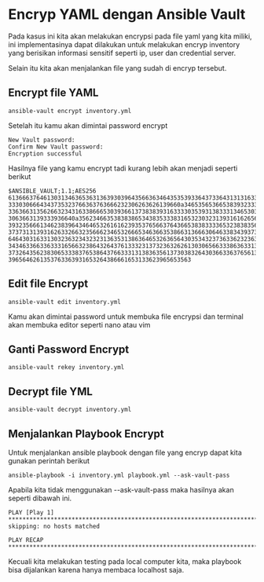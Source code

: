 # Encryp YAML dengan Ansible Vault

Pada kasus ini kita akan melakukan encrypsi pada file yaml yang kita miliki, ini implementasinya dapat dilakukan untuk melakukan encryp inventory yang berisikan informasi sensitif seperti ip, user dan credential server.

Selain itu kita akan menjalankan file yang sudah di encryp tersebut.

## Encrypt file YAML
```
ansible-vault encrypt inventory.yml
```
Setelah itu kamu akan dimintai password encrypt
```
New Vault password: 
Confirm New Vault password: 
Encryption successful
```
Hasilnya file yang kamu encrypt tadi kurang lebih akan menjadi seperti berikut
```
$ANSIBLE_VAULT;1.1;AES256
61366637646130313463653631363930396435663634643535393364373364313131633033386661
3330306664343735323766363763666232306263626139660a346535653665383932333138613461
33636631356266323431633866653039366137383839316333303539313833313465303438313331
3063663139333936640a356234663538383865343835333831653230323139316162656339636663
39323566613462383964346465326161623935376566376436653838333365323838356563393636
37373131393162633266323566623465326665346366353866313666306463383439373739623463
64643031633130323632343232313635313863646532636564303534323736336232363639373762
34346336633633316566323864326437613332313732363262613030656633386363313436643237
37326435623830653338376538643766333131383635613730383264303663363765613461626336
3965646261353763363931653264386661653133623965653563

```

## Edit file Encrypt
```
ansible-vault edit inventory.yml
```
Kamu akan dimintai password untuk membuka file encrypsi dan terminal akan membuka editor seperti nano atau vim

## Ganti Password Encrypt
```
ansible-vault rekey inventory.yml
```

## Decrypt file YML
```
ansible-vault decrypt inventory.yml
```

## Menjalankan Playbook Encrypt
Untuk menjalankan ansible playbook dengan file yang encryp dapat kita gunakan perintah berikut
```
ansible-playbook -i inventory.yml playbook.yml --ask-vault-pass
```
Apabila kita tidak menggunakan --ask-vault-pass maka hasilnya akan seperti dibawah ini.
```
PLAY [Play 1] **********************************************************************************************************
skipping: no hosts matched

PLAY RECAP *************************************************************************************************************
```
Kecuali kita melakukan testing pada local computer kita, maka playbook bisa dijalankan karena hanya membaca localhost saja.